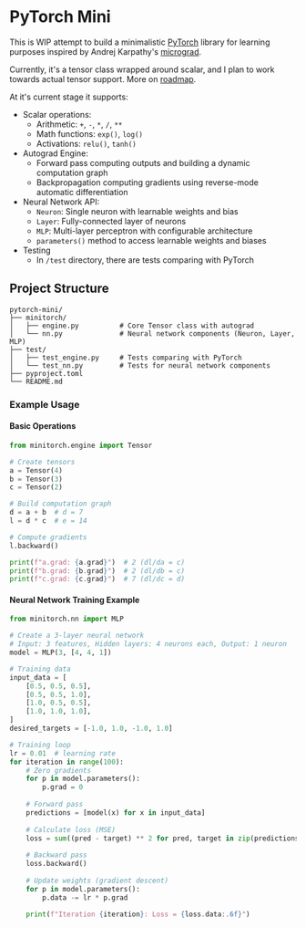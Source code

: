 # PyTorch Mini

This is WIP attempt to build a minimalistic [PyTorch](https://github.com/pytorch/pytorch) library for learning purposes inspired by Andrej Karpathy's [micrograd](https://github.com/karpathy/micrograd).

Currently, it's a tensor class wrapped around scalar, and I plan to work towards actual tensor support. More on [roadmap](https://github.com/users/krjadhav/projects/3/views/1).


At it's current stage it supports:
- Scalar operations:
  - Arithmetic: `+`, `-`, `*`, `/`, `**`
  - Math functions: `exp()`, `log()`
  - Activations: `relu()`, `tanh()`
- Autograd Engine:
  - Forward pass computing outputs and building a dynamic computation graph
  - Backpropagation computing gradients using reverse-mode automatic differentiation
- Neural Network API:
  - `Neuron`: Single neuron with learnable weights and bias
  - `Layer`: Fully-connected layer of neurons
  - `MLP`: Multi-layer perceptron with configurable architecture
  - `parameters()` method to access learnable weights and biases
- Testing
  - In `/test` directory, there are tests comparing with PyTorch

## Project Structure

```
pytorch-mini/
├── minitorch/
│   ├── engine.py          # Core Tensor class with autograd
│   └── nn.py              # Neural network components (Neuron, Layer, MLP)
├── test/
│   ├── test_engine.py     # Tests comparing with PyTorch
│   └── test_nn.py         # Tests for neural network components
├── pyproject.toml
└── README.md
```

### Example Usage

#### Basic Operations
```python
from minitorch.engine import Tensor

# Create tensors
a = Tensor(4)
b = Tensor(3)
c = Tensor(2)

# Build computation graph
d = a + b  # d = 7
l = d * c  # e = 14

# Compute gradients
l.backward()

print(f"a.grad: {a.grad}")  # 2 (dl/da = c)
print(f"b.grad: {b.grad}")  # 2 (dl/db = c)
print(f"c.grad: {c.grad}")  # 7 (dl/dc = d)
```


#### Neural Network Training Example
```python
from minitorch.nn import MLP

# Create a 3-layer neural network
# Input: 3 features, Hidden layers: 4 neurons each, Output: 1 neuron
model = MLP(3, [4, 4, 1])

# Training data
input_data = [
    [0.5, 0.5, 0.5],
    [0.5, 0.5, 1.0],
    [1.0, 0.5, 0.5],
    [1.0, 1.0, 1.0],
]
desired_targets = [-1.0, 1.0, -1.0, 1.0]

# Training loop
lr = 0.01  # learning rate
for iteration in range(100):
    # Zero gradients
    for p in model.parameters():
        p.grad = 0
    
    # Forward pass
    predictions = [model(x) for x in input_data]
    
    # Calculate loss (MSE)
    loss = sum((pred - target) ** 2 for pred, target in zip(predictions, desired_targets))
    
    # Backward pass
    loss.backward()
    
    # Update weights (gradient descent)
    for p in model.parameters():
        p.data -= lr * p.grad
    
    print(f"Iteration {iteration}: Loss = {loss.data:.6f}")
```